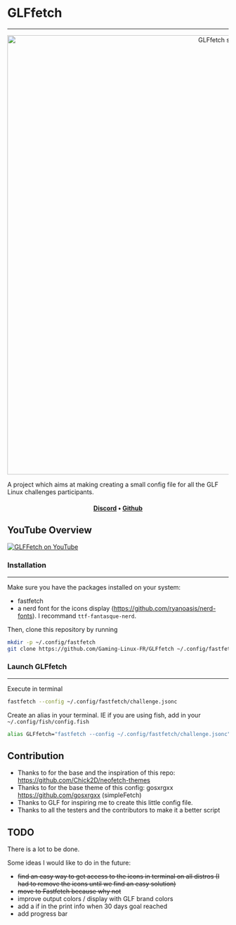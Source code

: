 # GLFfetch

---

<p align="center">
  <img width="1000" src="https://cdn.discordapp.com/attachments/1138590540573708338/1193941056597794856/image.png?ex=65ae8b42&is=659c1642&hm=ddf20509ec90979dd097c307d751c70d046a96c37b8f83c9af456fea5ce64198&" alt="GLFfetch screenshoot">
</p>

A project which aims at making creating a small config file for all the GLF Linux challenges participants.

<h4 align="center"> 
<a href="https://discord.gg/WCAKxxRA3t">Discord</a> • <a href="https://github.com/Gaming-Linux-FR">Github</a>
</h4>

## YouTube Overview

[![GLFFetch on YouTube](http://img.youtube.com/vi/zEoRNoo0WSQ/0.jpg)](http://www.youtube.com/watch?v=zEoRNoo0WSQ "Discover GLFFetch with A1RM4X")

### Installation 
---

Make sure you have the packages installed on your system:
- fastfetch
- a nerd font for the icons display (https://github.com/ryanoasis/nerd-fonts). I recommand ```ttf-fantasque-nerd```.

Then, clone this repository by running

```bash
mkdir -p ~/.config/fastfetch
git clone https://github.com/Gaming-Linux-FR/GLFfetch ~/.config/fastfetch
```

### Launch GLFfetch
---

Execute in terminal

```bash
fastfetch --config ~/.config/fastfetch/challenge.jsonc
```

Create an alias in your terminal. IE if you are using fish, add in your ```~/.config/fish/config.fish```

```bash
alias GLFfetch="fastfetch --config ~/.config/fastfetch/challenge.jsonc"
```

Contribution
---

- Thanks to for the base and the inspiration of this repo: https://github.com/Chick2D/neofetch-themes
- Thanks to for the base theme of this config: gosxrgxx https://github.com/gosxrgxx (simpleFetch)
- Thanks to GLF for inspiring me to create this little config file.
- Thanks to all the testers and the contributors to make it a better script


TODO
---

There is a lot to be done.

Some ideas I would like to do in the future:
- ~~find an easy way to get access to the icons in terminal on all distros (I had to remove the icons until we find an easy solution)~~
- ~~move to Fastfetch because why not~~
- improve output colors / display with GLF brand colors
- add a if in the print info when 30 days goal reached
- add progress bar
